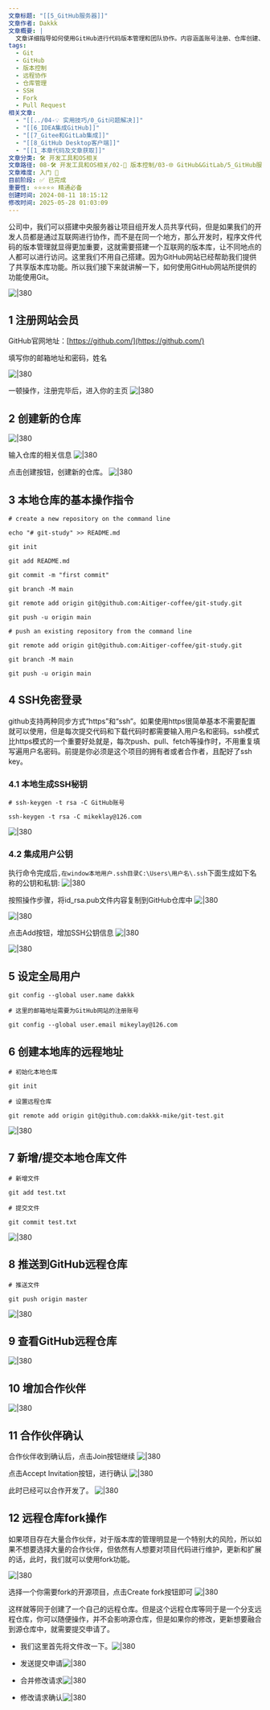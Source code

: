 ```yaml
---
文章标题: "[[5_GitHub服务器]]"
文章作者: Dakkk
文章概要: |
  文章详细指导如何使用GitHub进行代码版本管理和团队协作。内容涵盖账号注册、仓库创建、基础Git命令、SSH免密登录配置、本地与远程仓库同步、添加协作伙伴及Fork-Pull Request流程。
tags:
  - Git
  - GitHub
  - 版本控制
  - 远程协作
  - 仓库管理
  - SSH
  - Fork
  - Pull Request
相关文章:
  - "[[../04-💡 实用技巧/0_Git问题解决]]"
  - "[[6_IDEA集成GitHub]]"
  - "[[7_Gitee和GitLab集成]]"
  - "[[8_GitHub Desktop客户端]]"
  - "[[1_本章代码及文章获取]]"
文章分类: 🛠️ 开发工具和OS相关
文章路径: 08-🛠️ 开发工具和OS相关/02-🔧 版本控制/03-🌐 GitHub&GitLab/5_GitHub服务器.md
文章难度: 入门 🌱
目前阶段: ✅ 已完成
重要性: ⭐⭐⭐⭐⭐ 精通必备
创建时间: 2024-08-11 18:15:12
修改时间: 2025-05-28 01:03:09
---
```


公司中，我们可以搭建中央服务器让项目组开发人员共享代码，但是如果我们的开发人员都是通过互联网进行协作，而不是在同一个地方，那么开发时，程序文件代码的版本管理就显得更加重要，这就需要搭建一个互联网的版本库，让不同地点的人都可以进行访问。这里我们不用自己搭建。因为GitHub网站已经帮助我们提供了共享版本库功能。所以我们接下来就讲解一下，如何使用GitHub网站所提供的功能使用Git。

![|380](https://my-obsidian-image.oss-cn-guangzhou.aliyuncs.com/2024/04/290a2f5e5a2539f989a55c6dd59d58c2.png)
## 1 注册网站会员

GitHub官网地址：[https://github.com/](https://github.com/)

填写你的邮箱地址和密码，姓名

![|380](https://my-obsidian-image.oss-cn-guangzhou.aliyuncs.com/2024/04/6a5fd076c40f293a3e0415fd643114fe.png)

一顿操作，注册完毕后，进入你的主页
![|380](https://my-obsidian-image.oss-cn-guangzhou.aliyuncs.com/2024/04/1d1287f24931d8822cfa1e36ee81d5e4.png)

## 2 创建新的仓库

![|380](https://my-obsidian-image.oss-cn-guangzhou.aliyuncs.com/2024/04/a90de3051c03bcdabb79a74dc2eeacba.png)

输入仓库的相关信息
![|380](https://my-obsidian-image.oss-cn-guangzhou.aliyuncs.com/2024/04/f1ff2c0daa2d6b4415c3f5cd16923d42.png)

点击创建按钮，创建新的仓库。
![|380](https://my-obsidian-image.oss-cn-guangzhou.aliyuncs.com/2024/04/4433bbad82a8d65b7114f2c7030da4df.png)

## 3 本地仓库的基本操作指令

```shell
# create a new repository on the command line

echo "# git-study" >> README.md

git init

git add README.md

git commit -m "first commit"

git branch -M main

git remote add origin git@github.com:Aitiger-coffee/git-study.git

git push -u origin main

# push an existing repository from the command line

git remote add origin git@github.com:Aitiger-coffee/git-study.git

git branch -M main

git push -u origin main
```
## 4 SSH免密登录

github支持两种同步方式“https”和“ssh”。如果使用https很简单基本不需要配置就可以使用，但是每次提交代码和下载代码时都需要输入用户名和密码。ssh模式比https模式的一个重要好处就是，每次push、pull、fetch等操作时，不用重复填写遍用户名密码。前提是你必须是这个项目的拥有者或者合作者，且配好了ssh key。
### 4.1 本地生成SSH秘钥

```shell
# ssh-keygen -t rsa -C GitHub账号

ssh-keygen -t rsa -C mikeklay@126.com
```

![|380](https://my-obsidian-image.oss-cn-guangzhou.aliyuncs.com/2024/04/ea225923539b548bf96704b43cb27a21.png)

### 4.2 集成用户公钥

执行命令完成后`,在window本地用户.ssh目录C:\Users\用户名\.ssh`下面生成如下名称的公钥和私钥:
![|380](https://my-obsidian-image.oss-cn-guangzhou.aliyuncs.com/2024/04/e253640b51fe8ffb24ba6acf61504fb7.png)

按照操作步骤，将id_rsa.pub文件内容复制到GitHub仓库中
![|380](https://my-obsidian-image.oss-cn-guangzhou.aliyuncs.com/2024/04/adfc5bfb848c0a152d5c01e490f9eaaa.png)

![|380](https://my-obsidian-image.oss-cn-guangzhou.aliyuncs.com/2024/04/539312c8e69660928036b86e21b9adc4.png)

点击Add按钮，增加SSH公钥信息
![|380](https://my-obsidian-image.oss-cn-guangzhou.aliyuncs.com/2024/04/db625bd26f02d9de56644cf7aa3dd10c.png)

![|380](https://my-obsidian-image.oss-cn-guangzhou.aliyuncs.com/2024/04/e9d34992b14fcdf279ff276a19c57147.png)
## 5 设定全局用户

```shell
git config --global user.name dakkk

# 这里的邮箱地址需要为GitHub网站的注册账号

git config --global user.email mikeylay@126.com
```

## 6 创建本地库的远程地址

```shell
# 初始化本地仓库

git init

# 设置远程仓库

git remote add origin git@github.com:dakkk-mike/git-test.git
```

![|380](https://my-obsidian-image.oss-cn-guangzhou.aliyuncs.com/2024/04/53f1352df6cb1a983a89005d22f7e46e.png)
## 7 新增/提交本地仓库文件

```shell
# 新增文件

git add test.txt

# 提交文件

git commit test.txt
```

![|380](https://my-obsidian-image.oss-cn-guangzhou.aliyuncs.com/2024/04/b8936f9b93af8fdc7c75386c840237c9.png)

## 8 推送到GitHub远程仓库

```shell
# 推送文件

git push origin master
```

![|380](https://my-obsidian-image.oss-cn-guangzhou.aliyuncs.com/2024/04/e80bf33ed3461eaa6029e57ee592a47c.png)

## 9 查看GitHub远程仓库

![|380](https://my-obsidian-image.oss-cn-guangzhou.aliyuncs.com/2024/04/1c2e56ffeb5edc26927ffd66d9ed498f.png)

## 10 增加合作伙伴

![|380](https://my-obsidian-image.oss-cn-guangzhou.aliyuncs.com/2024/04/9454ba95640c9876820763191c0773da.png)

## 11 合作伙伴确认

合作伙伴收到确认后，点击Join按钮继续
![|380](https://my-obsidian-image.oss-cn-guangzhou.aliyuncs.com/2024/04/896eb7e149c1e3a0255f5fb7997a3535.png)

点击Accept Invitation按钮，进行确认
![|380](https://my-obsidian-image.oss-cn-guangzhou.aliyuncs.com/2024/04/b4c4696fabb3f18372b96976fc696814.png)

此时已经可以合作开发了。
![|380](https://my-obsidian-image.oss-cn-guangzhou.aliyuncs.com/2024/04/b491f006fada93a3159d6ba03340e797.png)

## 12 远程仓库fork操作

如果项目存在大量合作伙伴，对于版本库的管理明显是一个特别大的风险，所以如果不想要选择大量的合作伙伴，但依然有人想要对项目代码进行维护，更新和扩展的话，此时，我们就可以使用fork功能。

![|380](https://my-obsidian-image.oss-cn-guangzhou.aliyuncs.com/2024/04/23d03a02bed810baf7eba388094f780e.png)

选择一个你需要fork的开源项目，点击Create fork按钮即可
![|380](https://my-obsidian-image.oss-cn-guangzhou.aliyuncs.com/2024/04/8865849d8ad2458daf31ab90364c0adc.png)

这样就等同于创建了一个自己的远程仓库。但是这个远程仓库等同于是一个分支远程仓库，你可以随便操作，并不会影响源仓库，但是如果你的修改，更新想要融合到源仓库中，就需要提交申请了。

- 我们这里首先将文件改一下。![|380](https://my-obsidian-image.oss-cn-guangzhou.aliyuncs.com/2024/04/6c6750f1c5dbf45ecafcf9c0f08b5012.png)

- 发送提交申请![|380](https://my-obsidian-image.oss-cn-guangzhou.aliyuncs.com/2024/04/d8e980781dba1846ae73a9602f2aa3f9.png)
- 合并修改请求![|380](https://my-obsidian-image.oss-cn-guangzhou.aliyuncs.com/2024/04/6a8506c13db3bc076867075c2b3b788d.png)
- 修改请求确认![|380](https://my-obsidian-image.oss-cn-guangzhou.aliyuncs.com/2024/04/537f89d2d2f7ba7b0b12863842db2451.png)

